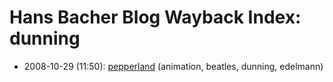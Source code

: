 # Hans Bacher Blog Wayback Index: dunning

* 2008-10-29 (11:50): [pepperland](https://web.archive.org/web/https://one1more2time3.wordpress.com/2008/10/29/pepperland/) (animation, beatles, dunning, edelmann)